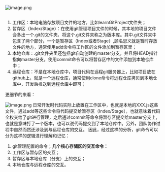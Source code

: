 ![image.png](http://s4lrouxtt.hn-bkt.clouddn.com/moon/article/git-10.png)

## 

1. 工作区：本地电脑存放项目文件的地方，比如learnGitProject文件夹；
2. 暂存区（Index/Stage）：在使用git管理项目文件的时候，其本地的项目文件会多出一个.git的文件夹，将这个.git文件夹称之为版本库。其中.git文件夹中包含了两个部分，一个是暂存区（Index或者Stage）,顾名思义就是暂时存放文件的地方，通常使用add命令将工作区的文件添加到暂存区里；
3. 本地仓库：.git文件夹里还包括git自动创建的master分支，并且将HEAD指针指向master分支。使用commit命令可以将暂存区中的文件添加到本地仓库中；
4. 远程仓库：不是在本地仓库中，项目代码在远程git服务器上，比如项目放在github上，就是一个远程仓库，通常使用clone命令将远程仓库拷贝到本地仓库中，开发后推送到远程仓库中即可；

更细节的来看：

![image.png](http://s4lrouxtt.hn-bkt.clouddn.com/moon/article/git-12.png)
日常开发时代码实际上放置在工作区中，也就是本地的XXX.js这些文件，通过add等这些命令将代码提交给暂存区（Index/Stage），也就意味着代码全权交给了git进行管理，之后通过commit等命令将暂存区提交给master分支上，也就是意味打了一个版本，也可以说代码提交到了本地仓库中。另外，团队协作过程中自然而然还涉及到与远程仓库的交互。
因此，经过这样的分析，git命令可以分为这样的逻辑进行理解和记忆：

1. git管理配置的命令；**几个核心存储区的交互命令：**
2. 工作区与暂存区的交互；
3. 暂存区与本地仓库（分支）上的交互；
4. 本地仓库与远程仓库的交互。



